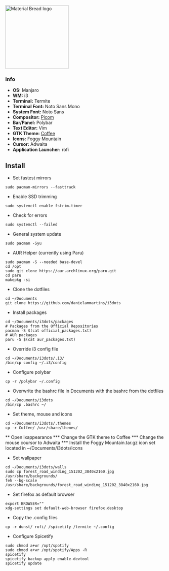 <img width="200" src="https://camo.githubusercontent.com/66b25ab542ae255f3782bba56595679faa52c6214ecbec8d38e3403d2e5a3d6b/68747470733a2f2f666f7274686562616467652e636f6d2f696d616765732f6261646765732f776f726b732d6f6e2d6d792d6d616368696e652e737667" alt="Material Bread logo">

### Info

-  **OS:** Manjaro
-  **WM:** i3
-  **Terminal:** Termite
-  **Terminal Font:** Noto Sans Mono
-  **System Font:** Noto Sans
-  **Compositor:** [Picom](https://github.com/yshui/picom)
-  **Bar/Panel:** Polybar
-  **Text Editor:** Vim
-  **GTK Theme:** [Coffee](https://github.com/danielammartins/KDEdotfiles/tree/main/.themes/Coffee) 
-  **Icons:** Foggy Mountain
-  **Cursor:** Adwaita
-  **Application Launcher:** rofi

## Install

* Set fastest mirrors
``` 
sudo pacman-mirrors --fasttrack 
```
* Enable SSD trimming
```
sudo systemctl enable fstrim.timer
```
* Check for errors
```
sudo systemctl --failed
```
* General system update
```
sudo pacman -Syu
```
* AUR Helper (currently using Paru)
```
sudo pacman -S --needed base-devel
cd /opt
sudo git clone https://aur.archlinux.org/paru.git
cd paru
makepkg -si
```
* Clone the dotfiles
```
cd ~/Documents
git clone https://github.com/danielammartins/i3dots
```
* Install packages
``` 
cd ~/Documents/i3dots/packages
# Packages from the Official Repositories
pacman -S $(cat official_packages.txt)
# AUR packages
paru -S $(cat aur_packages.txt)
```
* Override i3 config file
```
cd ~/Documents/i3dots/.i3/
/bin/cp config ~/.i3/config
```
* Configure polybar
```
cp -r /polybar ~/.config
```
* Overwrite the bashrc file in Documents with the bashrc from the dotfiles
```
cd ~/Documents/i3dots
/bin/cp .bashrc ~/
```
* Set theme, mouse and icons
```
cd ~/Documents/i3dots/.themes
cp -r Coffee/ /usr/share/themes/

```
** Open lxappearance
*** Change the GTK theme to Coffee
*** Change the mouse coursor to Adwaita
*** Install the Foggy Mountain.tar.gz icon set located in ~/Documents/i3dots/icons

* Set wallpaper
```
cd ~/Documents/i3dots/walls
sudo cp forest_road_winding_151202_3840x2160.jpg /usr/share/backgrounds/ 
feh --bg-scale /usr/share/backgrounds/forest_road_winding_151202_3840x2160.jpg
```
* Set firefox as default browser
```
export BROWSER=""			
xdg-settings set default-web-browser firefox.desktop
```
* Copy the .config files 
```
cp -r dunst/ rofi/ /spicetify /termite ~/.config
```
* Configure Spicetify
```
sudo chmod a+wr /opt/spotify
sudo chmod a+wr /opt/spotify/Apps -R
spicetify
spicetify backup apply enable-devtool
spicetify update
```

